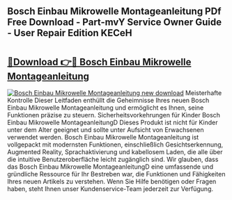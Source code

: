 ## Bosch Einbau Mikrowelle Montageanleitung PDf Free Download - Part-mvY Service Owner Guide - User Repair Edition KECeH

# <h2><a href="http://df8470.blite.top/?on=Bosch+Einbau+Mikrowelle+Montageanleitung">🔗Download 👉🔴 Bosch Einbau Mikrowelle Montageanleitung</a></h2>

[![Bosch Einbau Mikrowelle Montageanleitung new download](https://i.imgur.com/lujVjoI.png)](http://df8470.blite.top/?on=Bosch+Einbau+Mikrowelle+Montageanleitung)
Meisterhafte Kontrolle Dieser Leitfaden enthüllt die Geheimnisse Ihres neuen Bosch Einbau Mikrowelle Montageanleitung und ermöglicht es Ihnen, seine Funktionen präzise zu steuern. Sicherheitsvorkehrungen für Kinder Bosch Einbau Mikrowelle MontageanleitungD Dieses Produkt ist nicht für Kinder unter dem Alter geeignet und sollte unter Aufsicht von Erwachsenen verwendet werden. Bosch Einbau Mikrowelle Montageanleitung ist vollgepackt mit modernsten Funktionen, einschließlich Gesichtserkennung, Augmented Reality, Sprachaktivierung und kabellosem Laden, die alle über die intuitive Benutzeroberfläche leicht zugänglich sind. Wir glauben, dass das Bosch Einbau Mikrowelle MontageanleitungD eine umfassende und gründliche Ressource für Ihr Bestreben war, die Funktionen und Fähigkeiten Ihres neuen Artikels zu verstehen. Wenn Sie Hilfe benötigen oder Fragen haben, steht Ihnen unser Kundenservice-Team jederzeit zur Verfügung.

